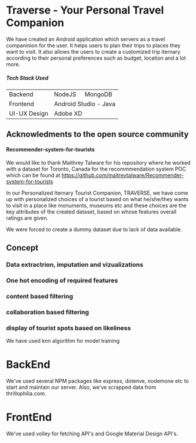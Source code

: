 <h1>Traverse - Your Personal Travel Companion</h1>
We have created an Android application which servers as a travel companinion for the user. It helps users to plan their trips to places they want to visit. It also allows the users to create a customized trip iternary according to their personal preferences such as budget, location and a lot more.

<h5>Tech Stack Used</h5>
<table>
 <tr><td>Backend</td><td>NodeJS</td><td>MongoDB</td></tr>
 <tr><td>Frontend</td><td colspan="2" style ="text-align:centre">Android Studio - Java</td></tr>
 <tr><td>UI-UX Design</td><td colspan="2" style ="text-align:centre">Adobe XD</td></tr>
</table>       


## Acknowledments to the open source community

#### Recommender-system-for-tourists

We would like to thank Maithrey Talware for his repository where he worked with a dataset for Toronto, Canada for the recommmendation system POC which can be found at <link>https://github.com/maitreytalware/Recommender-system-for-tourists</link>

In our Personalized Iternary Tourist Companion, TRAVERSE, we have come up with personalized choices of a tourist based on what he/she/they wants to visit in a place like monuments, museums etc and these choices are the key attributes of the created dataset, based on whose features overall ratings are given.

We were forced to create a dummy dataset due to lack of data available.

## Concept
### Data extractrion, imputation and vizualizations
### One hot encoding of required features
### content based filtering
### collaboration based filtering
### display of tourist spots based on likeliness
We have used knn algorithm for model training


# BackEnd
We've used several NPM packages like express, dotenve, nodemone etc to start and maintain our server. 
Also, we've scrapped data from thrillophilia.com.

# FrontEnd
We've used volley for fetching API's and Google Material Design API's. 


